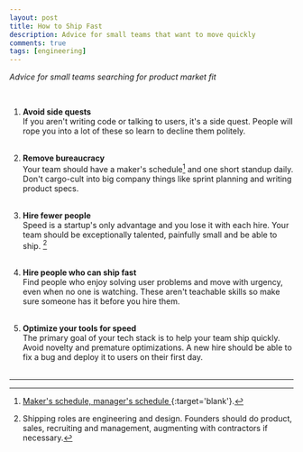 ```yaml
---
layout: post
title: How to Ship Fast
description: Advice for small teams that want to move quickly
comments: true
tags: [engineering]
---
```


*Advice for small teams searching for product market fit* 

<br/>

1. **Avoid side quests**<br>
If you aren't writing code or talking to users, it's a side quest. People will rope you into a lot of these so learn to decline them politely. 
<br/> <br/>

2. **Remove bureaucracy** <br>
Your team should have a maker's schedule[^1] and one short standup daily. Don't cargo-cult into big company things like sprint planning and writing product specs. <br/> <br/> 

3. **Hire fewer people** <br>
Speed is a startup's only advantage and you lose it with each hire. Your team should be exceptionally talented, painfully small and be able to ship. [^2] <br/> <br/>

4. **Hire people who can ship fast** <br>
Find people who enjoy solving user problems and move with urgency, even when no one is watching. These aren't teachable skills so make sure someone has it before you hire them. <br/> <br/>

5. **Optimize your tools for speed** <br>
The primary goal of your tech stack is to help your team ship quickly. Avoid novelty and premature optimizations. A new hire should be able to fix a bug and deploy it to users on their first day. <br/> <br/>


-----

[^1]: [Maker's schedule, manager's schedule ](https://paulgraham.com/makersschedule.html){:target='blank'}. 

[^2]: Shipping roles are engineering and design. Founders should do product, sales, recruiting and management, augmenting with contractors if necessary. 